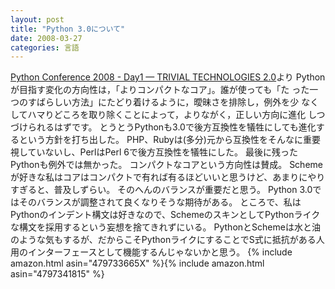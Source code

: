 ```yaml
---
layout: post
title: "Python 3.0について"
date: 2008-03-27
categories: 言語
---
```

[Python Conference 2008 - Day1 — TRIVIAL TECHNOLOGIES 2.0](http://coreblog.org/ats/pycon-2008-day1)より
 Pythonが目指す変化の方向性は，「よりコンパクトなコア」。誰が使っても「た
 った一つのすばらしい方法」にたどり着けるように，曖昧さを排除し，例外を少
 なくしてハマりどころを取り除くことによって，よりながく，正しい方向に進化
 しつづけられるはずです。
とうとうPythonも3.0で後方互換性を犠牲にしても進化するという方針を打ち出した。
PHP、Rubyは(多分)元から互換性をそんなに重要視していないし、PerlはPerl 6で後方互換性を犠牲にした。
最後に残ったPythonも例外では無かった。
コンパクトなコアという方向性は賛成。
Schemeが好きな私はコアはコンパクトで有れば有るほどいいと思うけど、あまりにやりすぎると、普及しずらい。
そのへんのバランスが重要だと思う。
Python 3.0ではそのバランスが調整されて良くなりそうな期待がある。
ところで、私はPythonのインデント構文は好きなので、SchemeのスキンとしてPythonライクな構文を採用するという妄想を捨てきれずにいる。
PythonとSchemeは水と油のような気もするが、だからこそPythonライクにすることでS式に抵抗がある人用のインターフェースとして機能するんじゃないかと思う。
{% include amazon.html asin="479733665X" %}{% include amazon.html asin="4797341815" %}